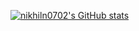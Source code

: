 [![nikhiln0702's GitHub stats](https://github-readme-stats.vercel.app/api?username=nikhiln0702)](https://github.com/anuraghazra/github-readme-stats)
